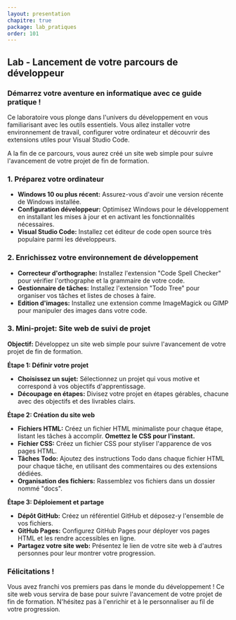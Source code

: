 ```yaml
---
layout: presentation
chapitre: true
package: lab_pratiques
order: 101
---
```



## Lab - Lancement de votre parcours de développeur

### Démarrez votre aventure en informatique avec ce guide pratique !

Ce laboratoire vous plonge dans l'univers du développement en vous familiarisant avec les outils essentiels. Vous allez installer votre environnement de travail, configurer votre ordinateur et découvrir des extensions utiles pour Visual Studio Code. 

A la fin de ce parcours, vous aurez créé un site web simple pour suivre l'avancement de votre projet de fin de formation. 

### 1. Préparez votre ordinateur

* **Windows 10 ou plus récent:** Assurez-vous d'avoir une version récente de Windows installée.
* **Configuration développeur:** Optimisez Windows pour le développement en installant les mises à jour et en activant les fonctionnalités nécessaires.
* **Visual Studio Code:** Installez cet éditeur de code open source très populaire parmi les développeurs.

### 2. Enrichissez votre environnement de développement

* **Correcteur d'orthographe:** Installez l'extension "Code Spell Checker" pour vérifier l'orthographe et la grammaire de votre code.
* **Gestionnaire de tâches:** Installez l'extension "Todo Tree" pour organiser vos tâches et listes de choses à faire.
* **Edition d'images:** Installez une extension comme ImageMagick ou GIMP pour manipuler des images dans votre code.

### 3. Mini-projet: Site web de suivi de projet

**Objectif:** Développez un site web simple pour suivre l'avancement de votre projet de fin de formation.

**Étape 1: Définir votre projet**

* **Choisissez un sujet:** Sélectionnez un projet qui vous motive et correspond à vos objectifs d'apprentissage.
* **Découpage en étapes:** Divisez votre projet en étapes gérables, chacune avec des objectifs et des livrables clairs.

**Étape 2: Création du site web**

* **Fichiers HTML:** Créez un fichier HTML minimaliste pour chaque étape, listant les tâches à accomplir. **Omettez le CSS pour l'instant.**
* **Fichier CSS:** Créez un fichier CSS pour styliser l'apparence de vos pages HTML.
* **Tâches Todo:** Ajoutez des instructions Todo dans chaque fichier HTML pour chaque tâche, en utilisant des commentaires ou des extensions dédiées.
* **Organisation des fichiers:** Rassemblez vos fichiers dans un dossier nommé "docs".

**Étape 3: Déploiement et partage**

* **Dépôt GitHub:** Créez un référentiel GitHub et déposez-y l'ensemble de vos fichiers.
* **GitHub Pages:** Configurez GitHub Pages pour déployer vos pages HTML et les rendre accessibles en ligne.
* **Partagez votre site web:** Présentez le lien de votre site web à d'autres personnes pour leur montrer votre progression.

### Félicitations !

Vous avez franchi vos premiers pas dans le monde du développement ! Ce site web vous servira de base pour suivre l'avancement de votre projet de fin de formation. N'hésitez pas à l'enrichir et à le personnaliser au fil de votre progression.
